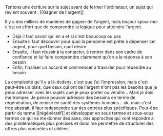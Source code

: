 Tentons une écriture sur le sujet avant de fermer l'ordinateur, un sujet qui revient souvent : [[Gagner de l'argent]]

Il y a des milliers de manières de gagner de l'argent, mais toujour spour moi c'est un effort que de comprendre la logique pour atteindre l'argent.
- Déjà il faut savoir qui en a et si c'est beaucoup ou pas
- Ensuite il faut découvrir pour quoi la personne est prête à dépenser cet argent, pour quel besoin, quel désire
- Ensuite, il faut réussir à la contacter, à rentrer dans son cadre de confiance et lui faire comprendre clairement qu'on a la réponse à son besoin
- Enfin, finaliser un accord et commencer à travailler pour répondre au besoin

La complexité qu'il y a là-dedans, c'est que j'ai l'impression, mais c'est peut-être un biais, que ceux qui ont de l'argent n'ont pas les besoins que je peux adresser avec les sujets que je peux porter ou vendre... Mais je dois me tromper.
Je pense pouvoir adresser des besoins en terme de régénération, de remise en santé des systèmes humains... ok, mais c'est trop abstrait, il faur redescendre sur des entrées plus spécifiques.
Peut-être partir du terme [[régénératif]] et développer en sous termes et sous-sous termes ce qui va me donner des axes, des approches qui vont répondre à des problématiques plus précises et donc me permettre de structurer des offres plus concrètes et ciblées.
